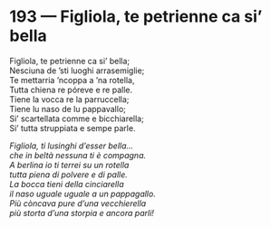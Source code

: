 # 193 — Figliola, te petrienne ca si’ bella

Figliola, te petrienne ca si’ bella;  
Nesciuna de ’sti luoghi arrasemiglie;  
Te mettarria ’ncoppa a ’na rotella,  
Tutta chiena re póreve e re palle.  
Tiene la vocca re la parruccella;  
Tiene lu naso de lu pappavallo;  
Si’ scartellata comme e bicchiarella;  
Si’ tutta struppiata e sempe parle.

_Figliola, ti lusinghi d’esser bella...  
che in beltà nessuna ti è compagna.  
A berlina io ti terrei su un rotella  
tutta piena di polvere e di palle.  
La bocca tieni della cinciarella  
il naso uguale uguale a un pappagallo.  
Più còncava pure d’una vecchierella  
più storta d’una storpia e ancora parli!_

